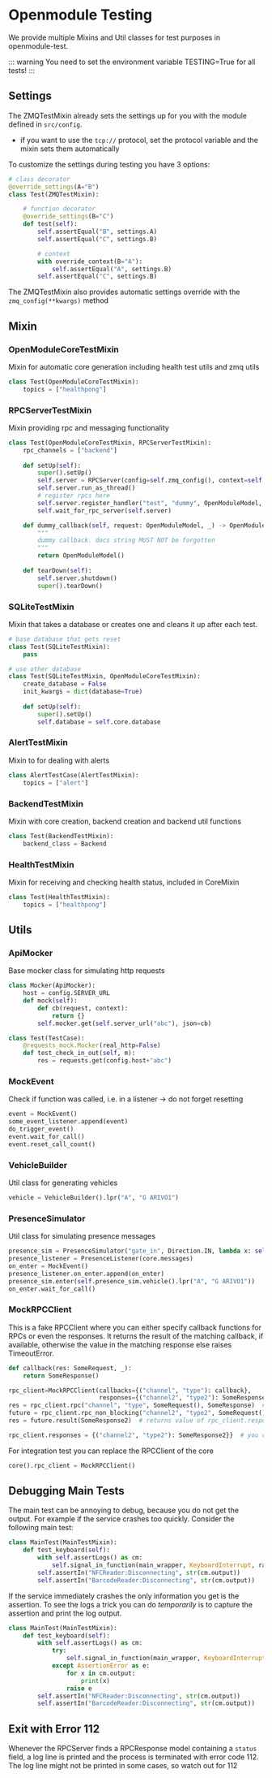 # Openmodule Testing
We provide multiple Mixins and Util classes for test purposes in openmodule-test.

::: warning
You need to set the environment variable TESTING=True for all tests!
:::


## Settings

The ZMQTestMixin already sets the settings up for you with the module defined in `src/config`.
* if you want to use the `tcp://` protocol, set the protocol variable and the mixin sets them automatically

To customize the settings during testing you have 3 options:

```python
# class decorator
@override_settings(A="B")
class Test(ZMQTestMixin):

    # function decorator
    @override_settings(B="C")
    def test(self):
        self.assertEqual("B", settings.A)
        self.assertEqual("C", settings.B)

        # context
        with override_context(B="A"):
            self.assertEqual("A", settings.B)
        self.assertEqual("C", settings.B)
```

The ZMQTestMixin also provides automatic settings override with the `zmq_config(**kwargs)` method

## Mixin
### OpenModuleCoreTestMixin 
Mixin for automatic core generation including health test utils and zmq utils 

```python
class Test(OpenModuleCoreTestMixin):
    topics = ["healthpong"]
```

### RPCServerTestMixin
Mixin providing rpc and messaging functionality 
```python
class Test(OpenModuleCoreTestMixin, RPCServerTestMixin):
    rpc_channels = ["backend"]
    
    def setUp(self):
        super().setUp()
        self.server = RPCServer(config=self.zmq_config(), context=self.zmq_context())
        self.server.run_as_thread()
        # register rpcs here
        self.server.register_handler("test", "dummy", OpenModuleModel, OpenModuleModel, self.dummy_callback)
        self.wait_for_rpc_server(self.server)

    def dummy_callback(self, request: OpenModuleModel, _) -> OpenModuleModel:
        """
        dummy callback. docs string MUST NOT be forgotten
        """
        return OpenModuleModel()
    
    def tearDown(self):
        self.server.shutdown()
        super().tearDown()
```

### SQLiteTestMixin 
Mixin that takes a database or creates one and cleans it up after each test.
```python
# base database that gets reset
class Test(SQLiteTestMixin):
    pass

# use other database
class Test(SQLiteTestMixin, OpenModuleCoreTestMixin):
    create_database = False
    init_kwargs = dict(database=True)
    
    def setUp(self):
        super().setUp()
        self.database = self.core.database
```

### AlertTestMixin 
Mixin to for dealing with alerts
```python
class AlertTestCase(AlertTestMixin):
    topics = ["alert"]
```
    
### BackendTestMixin 
Mixin with core creation, backend creation and backend util functions
```python
class Test(BackendTestMixin):
    backend_class = Backend
```

### HealthTestMixin 
Mixin for receiving and checking health status, included in CoreMixin
```python
class Test(HealthTestMixin):
    topics = ["healthpong"]
```


## Utils
### ApiMocker 
Base mocker class for simulating http requests
```python
class Mocker(ApiMocker):
    host = config.SERVER_URL
    def mock(self):
        def cb(request, context):
            return {}
        self.mocker.get(self.server_url("abc"), json=cb)

class Test(TestCase):
    @requests_mock.Mocker(real_http=False)
    def test_check_in_out(self, m):
        res = requests.get(config.host+"abc")
```

### MockEvent 
Check if function was called, i.e. in a listener -> do not forget resetting
```python
event = MockEvent()
some_event_listener.append(event)
do_trigger_event()
event.wait_for_call()
event.reset_call_count()
```

### VehicleBuilder 
Util class for generating vehicles
```python
vehicle = VehicleBuilder().lpr("A", "G ARIVO1")
```

### PresenceSimulator 
Util class for simulating presence messages
```python
presence_sim = PresenceSimulator("gate_in", Direction.IN, lambda x: self.zmq_client.send("presence", x))
presence_listener = PresenceListener(core.messages)
on_enter = MockEvent()
presence_listener.on_enter.append(on_enter)
presence_sim.enter(self.presence_sim.vehicle().lpr("A", "G ARIVO1"))
on_enter.wait_for_call()
```

### MockRPCClient
This is a fake RPCClient where you can either specify callback functions for RPCs or even the responses. 
It returns the result of the matching callback, if available, otherwise the value in the matching response else 
raises TimeoutError.
```python
def callback(res: SomeRequest, _):
    return SomeResponse()

rpc_client=MockRPCClient(callbacks={("channel", "type"): callback}, 
                         responses={("channel2", "type2"): SomeResponse2})
res = rpc_client.rpc("channel", "type", SomeRequest(), SomeResponse)  # returns result of callback
future = rpc_client.rpc_non_blocking("channel2", "type2", SomeRequest())  # returns result of callback
res = future.result(SomeResponse2)  # returns value of rpc_client.responses[("channel2", "type2")]

rpc_client.responses = {("channel2", "type2"): SomeResponse2}}  # you can edit responses and callbacks after creation
```

For integration test you can replace the RPCClient of the core
```python
core().rpc_client = MockRPCClient()
```


## Debugging Main Tests

The main test can be annoying to debug, because you do not get the output. For example if the service crashes too 
quickly. Consider the following main test:

```python
class MainTest(MainTestMixin):
    def test_keyboard(self):
        with self.assertLogs() as cm:
            self.signal_in_function(main_wrapper, KeyboardInterrupt, raise_exception_after=5, shutdown_timeout=20)
        self.assertIn("NFCReader:Disconnecting", str(cm.output))
        self.assertIn("BarcodeReader:Disconnecting", str(cm.output))
```

If the service immediately crashes the only information you get is the assertion. To see the logs a trick you can do 
_temporarily_ is to capture the assertion and print the log output.

```python
class MainTest(MainTestMixin):
    def test_keyboard(self):
        with self.assertLogs() as cm:
            try:
                self.signal_in_function(main_wrapper, KeyboardInterrupt, raise_exception_after=5, shutdown_timeout=20)
            except AssertionError as e:
                for x in cm.output:
                    print(x)
                raise e
        self.assertIn("NFCReader:Disconnecting", str(cm.output))
        self.assertIn("BarcodeReader:Disconnecting", str(cm.output))
```

## Exit with Error 112
Whenever the RPCServer finds a RPCResponse model containing a `status` field, a log line is printed and the process is
terminated with error code 112. The log line might not be printed in some cases, so watch out for 112
